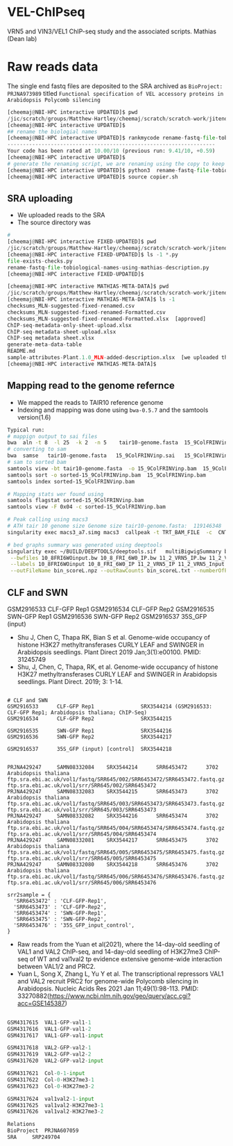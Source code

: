 # VEL-ChIPseq
VRN5 and VIN3/VEL1 ChIP-seq study and the associated scripts.
Mathias (Dean lab)



# Raw reads data
The single end fastq files are deposited to the SRA archived as `BioProject: PRJNA973989`
titled `Functional specification of VEL accessory proteins in Arabidopsis Polycomb silencing`


```python
[cheemaj@NBI-HPC interactive UPDATED]$ pwd
/jic/scratch/groups/Matthew-Hartley/cheemaj/scratch/scratch-work/jitender/mathias/RAW-READS/UPDATED
[cheemaj@NBI-HPC interactive UPDATED]$
## rename the biologial names 
[cheemaj@NBI-HPC interactive UPDATED]$ rankmycode rename-fastq-file-tobiological-names-using-mathias-description.py
-------------------------------------------------------------------
Your code has been rated at 10.00/10 (previous run: 9.41/10, +0.59)
[cheemaj@NBI-HPC interactive UPDATED]$
# generate the renaming script, we are renaming using the copy to keep the original files
[cheemaj@NBI-HPC interactive UPDATED]$ python3  rename-fastq-file-tobiological-names-using-mathias-description.py  > copier.sh
[cheemaj@NBI-HPC interactive UPDATED]$ source copier.sh
```

SRA uploading
--------------

- We uploaded reads to the SRA 
- The source directory was

```python
#
[cheemaj@NBI-HPC interactive FIXED-UPDATED]$ pwd
/jic/scratch/groups/Matthew-Hartley/cheemaj/scratch/scratch-work/jitender/mathias/RAW-READS/FIXED-UPDATED
[cheemaj@NBI-HPC interactive FIXED-UPDATED]$ ls -1 *.py
file-exists-checks.py
rename-fastq-file-tobiological-names-using-mathias-description.py
[cheemaj@NBI-HPC interactive FIXED-UPDATED]$

[cheemaj@NBI-HPC interactive MATHIAS-META-DATA]$ pwd
/jic/scratch/groups/Matthew-Hartley/cheemaj/scratch/scratch-work/jitender/mathias/RAW-READS/FIXED-UPDATED/MATHIAS-META-DATA
[cheemaj@NBI-HPC interactive MATHIAS-META-DATA]$ ls -1
checksums_MLN-suggested-fixed-renamed.csv
checksums_MLN-suggested-fixed-renamed-Formatted.csv
checksums_MLN-suggested-fixed-renamed-Formatted.xlsx  [approved]
ChIP-seq-metadata-only-sheet-upload.xlsx
ChIP-seq-metadata-sheet-upload.xlsx
ChIP-seq metadata sheet.xlsx
generate-meta-data-table
README.md
sample-attributes-Plant.1.0_MLN-added-description.xlsx  [we uploaded this ]
[cheemaj@NBI-HPC interactive MATHIAS-META-DATA]$
```

Mapping read to the genome refernce
-----------------------------------

- We mapped the reads to TAIR10 reference genome
- Indexing and mapping was done using `bwa-0.5.7` and the samtools version(1.6)

```bash
Typical run: 
# mappign output to sai files 
bwa  aln -t 8  -l 25  -k 2  -n 5    tair10-genome.fasta  15_9ColFRINVinp_1.fq.gz    > 15_9ColFRINVinp.sai
# converting to sam 
bwa  samse   tair10-genome.fasta   15_9ColFRINVinp.sai   15_9ColFRINVinp_1.fq.gz    > 15_9ColFRINVinp.sam
# sam to sorted bam   
samtools view -bt tair10-genome.fasta  -o 15_9ColFRINVinp.bam  15_9ColFRINVinp.sam
samtools sort -o sorted-15_9ColFRINVinp.bam  15_9ColFRINVinp.bam
samtools index sorted-15_9ColFRINVinp.bam 

# Mapping stats wer found using  
samtools flagstat sorted-15_9ColFRINVinp.bam 
samtools view -F 0x04 -c sorted-15_9ColFRINVinp.bam 

# Peak calling using macs3 
# ATH tair 10 genome size Genome size tair10-genome.fasta:  119146348
singularity exec macs3_a7.simg macs3  callpeak -t TRT_BAM_FILE  -c  CNTRL_BAM_FILE  -f BAM -g 119146348  -q 0.05  --bdg --outdir BASE  -n BASE  --nomodel  --extsize 180 

# bed graphs summary was generated using deeptools  
singularity exec ~/BUILD/DEEPTOOLS/deeptools.sif   multiBigwigSummary bins --binSize 10  \
 --bwfiles 10_8FRI6WOinput.bw 10_8_FRI_6W0_IP.bw 11_2_VRN5_IP.bw 11_2_VRN5_Input.bw 12_8VEL1NVinput.bw 12_8_VEL1_NV_IP.bw 13_4VIN3GFPinp.bw 13_4_VIN3GFP_IP.bw 15_9ColFRINVinp.bw 15_9_ColFRINVIP.bw 16_9VEL16W0inpu.bw 16_9_VEL16W0_IP.bw 18_6VIN3NVInput.bw 18_6_VIN3_NV_IP.bw 21_4_VRN5_IP.bw 21_4_VRN5_Input.bw 21_8FRINVinput.bw 21_8FRI_NV_IP.bw 21_9FRI6W0input.bw 21_9_FRI_6W0_IP.bw 22_7VIN3NVInput.bw 22_7_VIN3_NV_IP.bw 23_9VEL1NVinput.bw 23_9_VEL1_NV_IP.bw 25_8FRI6W0input.bw 25_8_FRI_6W0_IP.bw 26_7VEL16WOinput.bw 26_7_VEL1_6W0IP.bw 29_5VIN3NVInput.bw 31_7COIFRINVinput.bw 31_7_COIFRI_NV_IP.bw 31_8VEL1NVinput.bw 31_8_VEL1_NV_IP.bw 6_5VRN5NVInput.bw 6_5_VRN5_NV_IP.bw 7_4VRN56W0IP.bw 7_4VRN56W0input.bw 7_4_VRN5_IP.bw 7_4_VRN5_input.bw 7_9VEL16W0input.bw 7_9_VEL1_6W0_IP.bw 8_6VRN5NVInput.bw 8_6_VRN5_NV_IP.bw 9_7VRN5NVInput.bw 9_7_VRN5_NV_IP.bw 9_9FRINVinput.bw 9_9_FRI_NV_IP.bw VIN3GFP_IP_1.bw VIN3GFP_IP_2.bw VIN3GFP_input_1.bw VIN3GFP_input_2.bw \
 --labels 10_8FRI6WOinput 10_8_FRI_6W0_IP 11_2_VRN5_IP 11_2_VRN5_Input 12_8VEL1NVinput 12_8_VEL1_NV_IP 13_4VIN3GFPinp 13_4_VIN3GFP_IP 15_9ColFRINVinp 15_9_ColFRINVIP 16_9VEL16W0inpu 16_9_VEL16W0_IP 18_6VIN3NVInput 18_6_VIN3_NV_IP 21_4_VRN5_IP 21_4_VRN5_Input 21_8FRINVinput 21_8FRI_NV_IP 21_9FRI6W0input 21_9_FRI_6W0_IP 22_7VIN3NVInput 22_7_VIN3_NV_IP 23_9VEL1NVinput 23_9_VEL1_NV_IP 25_8FRI6W0input 25_8_FRI_6W0_IP 26_7VEL16WOinput 26_7_VEL1_6W0IP 29_5VIN3NVInput 31_7COIFRINVinput 31_7_COIFRI_NV_IP 31_8VEL1NVinput 31_8_VEL1_NV_IP 6_5VRN5NVInput 6_5_VRN5_NV_IP 7_4VRN56W0IP 7_4VRN56W0input 7_4_VRN5_IP 7_4_VRN5_input 7_9VEL16W0input 7_9_VEL1_6W0_IP 8_6VRN5NVInput 8_6_VRN5_NV_IP 9_7VRN5NVInput 9_7_VRN5_NV_IP 9_9FRINVinput 9_9_FRI_NV_IP VIN3GFP_IP_1 VIN3GFP_IP_2 VIN3GFP_input_1 VIN3GFP_input_2   \
 --outFileName bin_scoreL.npz --outRawCounts bin_scoreL.txt --numberOfProcessors 16 


```



CLF and SWN 
-----------

GSM2916533 	CLF-GFP Rep1
GSM2916534 	CLF-GFP Rep2
GSM2916535 	SWN-GFP Rep1
GSM2916536 	SWN-GFP Rep2
GSM2916537 	35S_GFP (input)

- Shu J, Chen C, Thapa RK, Bian S et al. Genome-wide occupancy of histone H3K27 methyltransferases CURLY LEAF and SWINGER in Arabidopsis seedlings. Plant Direct 2019 Jan;3(1):e00100. PMID: 31245749
-	Shu, J, Chen, C, Thapa, RK, et al. Genome-wide occupancy of histone H3K27 methyltransferases CURLY LEAF and SWINGER in Arabidopsis seedlings. Plant Direct. 2019; 3: 1-14.

```

# CLF and SWN 
GSM2916533      CLF-GFP Rep1               SRX3544214 (GSM2916533: CLF-GFP Rep1; Arabidopsis thaliana; ChIP-Seq)
GSM2916534      CLF-GFP Rep2               SRX3544215 

GSM2916535      SWN-GFP Rep1               SRX3544216 
GSM2916536      SWN-GFP Rep2               SRX3544217

GSM2916537      35S_GFP (input) [control]  SRX3544218


PRJNA429247     SAMN08332084    SRX3544214      SRR6453472      3702    Arabidopsis thaliana    ftp.sra.ebi.ac.uk/vol1/fastq/SRR645/002/SRR6453472/SRR6453472.fastq.gz          ftp.sra.ebi.ac.uk/vol1/srr/SRR645/002/SRR6453472
PRJNA429247     SAMN08332083    SRX3544215      SRR6453473      3702    Arabidopsis thaliana    ftp.sra.ebi.ac.uk/vol1/fastq/SRR645/003/SRR6453473/SRR6453473.fastq.gz          ftp.sra.ebi.ac.uk/vol1/srr/SRR645/003/SRR6453473
PRJNA429247     SAMN08332082    SRX3544216      SRR6453474      3702    Arabidopsis thaliana    ftp.sra.ebi.ac.uk/vol1/fastq/SRR645/004/SRR6453474/SRR6453474.fastq.gz          ftp.sra.ebi.ac.uk/vol1/srr/SRR645/004/SRR6453474
PRJNA429247     SAMN08332081    SRX3544217      SRR6453475      3702    Arabidopsis thaliana    ftp.sra.ebi.ac.uk/vol1/fastq/SRR645/005/SRR6453475/SRR6453475.fastq.gz          ftp.sra.ebi.ac.uk/vol1/srr/SRR645/005/SRR6453475
PRJNA429247     SAMN08332080    SRX3544218      SRR6453476      3702    Arabidopsis thaliana    ftp.sra.ebi.ac.uk/vol1/fastq/SRR645/006/SRR6453476/SRR6453476.fastq.gz          ftp.sra.ebi.ac.uk/vol1/srr/SRR645/006/SRR6453476

srr2sample = {
  'SRR6453472' : 'CLF-GFP-Rep1',
  'SRR6453473' : 'CLF-GFP-Rep2',    
  'SRR6453474' : 'SWN-GFP-Rep1',
  'SRR6453475' : 'SWN-GFP-Rep2',
  'SRR6453476' : '35S_GFP_input_control',
}

```




- Raw reads from the Yuan et al(2021), where the 14-day-old seedling of VAL1 and VAL2 ChIP-seq, and 14-day-old seedling of H3K27me3 ChIP-seq of WT and val1val2 tp evidence extensive genome-wide interaction between VAL1/2 and PRC2.
- Yuan L, Song X, Zhang L, Yu Y et al. The transcriptional repressors VAL1 and VAL2 recruit PRC2 for genome-wide Polycomb silencing in Arabidopsis. Nucleic Acids Res 2021 Jan 11;49(1):98-113. PMID: 33270882(https://www.ncbi.nlm.nih.gov/geo/query/acc.cgi?acc=GSE145387)

```python
	
GSM4317615 	VAL1-GFP-val1-1
GSM4317616 	VAL1-GFP-val1-2
GSM4317617 	VAL1-GFP-val1-input

GSM4317618 	VAL2-GFP-val2-1
GSM4317619 	VAL2-GFP-val2-2
GSM4317620 	VAL2-GFP-val2-input

GSM4317621 	Col-0-1-input
GSM4317622 	Col-0-H3K27me3-1
GSM4317623 	Col-0-H3K27me3-2

GSM4317624 	val1val2-1-input
GSM4317625 	val1val2-H3K27me3-1
GSM4317626 	val1val2-H3K27me3-2

Relations
BioProject 	PRJNA607059
SRA 	SRP249704

```



